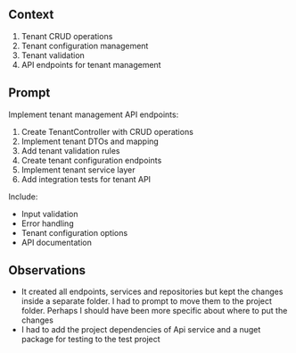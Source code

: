 ## Context
1. Tenant CRUD operations
2. Tenant configuration management
3. Tenant validation
4. API endpoints for tenant management

## Prompt
Implement tenant management API endpoints:

1. Create TenantController with CRUD operations
2. Implement tenant DTOs and mapping
3. Add tenant validation rules
4. Create tenant configuration endpoints
5. Implement tenant service layer
6. Add integration tests for tenant API

Include:
- Input validation
- Error handling
- Tenant configuration options
- API documentation

## Observations
- It created all endpoints, services and repositories but kept the changes inside a separate folder. I had to prompt to move them to the project folder. Perhaps I should have been more specific about where to put the changes
- I had to add the project dependencies of Api service and a nuget package for testing to the test project
